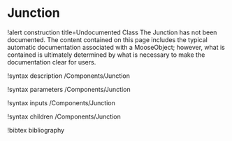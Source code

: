 <!-- MOOSE Documentation Stub: Remove this when content is added. -->

# Junction

!alert construction title=Undocumented Class
The Junction has not been documented. The content contained on this page includes the
typical automatic documentation associated with a MooseObject; however, what is contained is
ultimately determined by what is necessary to make the documentation clear for users.

!syntax description /Components/Junction

!syntax parameters /Components/Junction

!syntax inputs /Components/Junction

!syntax children /Components/Junction

!bibtex bibliography
